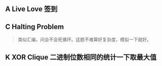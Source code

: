 ## A Live Love 签到

## C Halting Problem
>类似汇编，问会不会死循环。这题不难算好复杂度，模拟一下就好。

## K XOR Clique 二进制位数相同的统计一下取最大值
